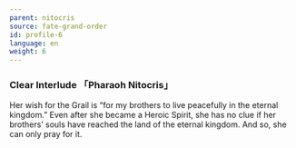 ```yaml
---
parent: nitocris
source: fate-grand-order
id: profile-6
language: en
weight: 6
---
```


### Clear Interlude 「Pharaoh Nitocris」

Her wish for the Grail is “for my brothers to live peacefully in the eternal kingdom.”
Even after she became a Heroic Spirit, she has no clue if her brothers’ souls have reached the land of the eternal kingdom.
And so, she can only pray for it.

